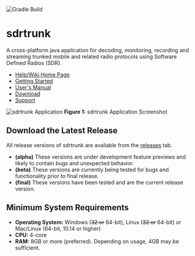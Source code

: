 ![Gradle Build](https://github.com/dsheirer/sdrtrunk/actions/workflows/gradle.yml/badge.svg)

# sdrtrunk
A cross-platform java application for decoding, monitoring, recording and streaming trunked mobile and related radio protocols using Software Defined Radios (SDR).

* [Help/Wiki Home Page](https://github.com/DSheirer/sdrtrunk/wiki)
* [Getting Started](https://github.com/DSheirer/sdrtrunk/wiki/Getting-Started)
* [User's Manual](https://github.com/DSheirer/sdrtrunk/wiki/User-Manual)
* [Download](https://github.com/DSheirer/sdrtrunk/releases)
* [Support](https://github.com/DSheirer/sdrtrunk/wiki/Support)

![sdrtrunk Application](https://github.com/DSheirer/sdrtrunk/wiki/images/sdrtrunk.png)
**Figure 1:** sdrtrunk Application Screenshot

## Download the Latest Release
All release versions of sdrtrunk are available from the [releases](https://github.com/DSheirer/sdrtrunk/releases) tab.

* **(alpha)** These versions are under development feature previews and likely to contain bugs and unexpected behavior.
* **(beta)** These versions are currently being tested for bugs and functionality prior to final release.
* **(final)** These versions have been tested and are the current release version.

## Minimum System Requirements
* **Operating System:** Windows (~~32 or~~ 64-bit), Linux (~~32 or~~ 64-bit) or Mac/Linux (64-bit, 10.14 or higher)
* **CPU:** 4-core
* **RAM:** 8GB or more (preferred).  Depending on usage, 4GB may be sufficient.
